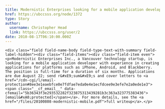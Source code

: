 ```yaml
---
title: Modernistic Enterprises looking for a mobile application developer 
href: https://ubccsss.org/node/1372
type: Story
author:
  username: Christopher Head
  link: https://ubccsss.org/user/2
date: 2010-08-17T06:10:00.000Z
---
```



    <div class="field field-name-body field-type-text-with-summary field-label-hidden"><div class="field-items"><div class="field-item even"><p>Modernistic Enterprises Inc., a Vancouver technology startup, is looking for a mobile application developer with experience in creating applications for platforms such as iPhone, Android, and Blackberry. The position is full-time for a duration of six months. Applications are due August 22; send r&#xE9;sum&#xE9;s and cover letters to <a href="/cdn-cgi/l/email-protection#8ee3e1eaebfce0e7fdfae7eda0e4e1ecfdcee9e3efe7e2a0ede1e3"><span class="__cf_email__" data-cfemail="5b36343f3e293532282f323875313439281b3c363a323775383436">[email&#xA0;protected]</span></a>. For more details, see the <a href="/files/20100808-modernistic-mobile.pdf">full writeup</a>.</p>
</div></div></div>    <footer>
          </footer>
    